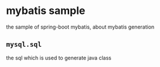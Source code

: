 # mybatis sample
the sample of spring-boot mybatis, about mybatis generation

## `mysql.sql`
the sql which is used to generate java class